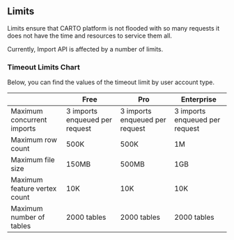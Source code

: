 ## Limits

Limits ensure that CARTO platform is not flooded with so many requests it does not have the time and resources to service them all.

Currently, Import API is affected by a number of limits.


### Timeout Limits Chart

Below, you can find the values of the timeout limit by user account type. 

|    |Free| Pro |Enterprise|
|--- | --- | ---| ---| 
|Maximum concurrent imports | 3 imports enqueued per request | 3 imports enqueued per request | 3 imports enqueued per request
|Maximum row count | 500K | 500K | 1M
|Maximum file size | 150MB | 500MB | 1GB
|Maximum feature vertex count | 10K | 10K | 10K
|Maximum number of tables | 2000 tables | 2000 tables | 2000 tables
